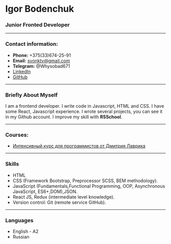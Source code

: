 # Igor Bodenchuk
### Junior Fronted Developer

---

### Contact information:

- __Phone:__ +375(33)674-25-91
- __Email:__  svonktv@gmail.com
- __Telegram:__ @Whysobad671
- [LinkedIn](https://www.linkedin.com/in/igor-bodenchyck-8b59971a6/)
- [GitHub](https://github.com/Mrcrabus)

---

### Briefly About Myself
I am a frontend developer. I write code in Javascript, HTML and CSS. I have some React, Javascript experience. I wrote several projects, you can see it in my Github account. I improve my skill with __RSSchool__.

---
### Courses:
- [Интенсивный курс для программистов от Дмитрия Лаврика](https://js.dmitrylavrik.ru/frontend/?utm=site-courses)

---

### Skills
- HTML
- CSS (Framework Bootstrap, Preprocessor SCSS, BEM methodology).
- JavaScript (Fundamentals,Functional Programming, OOP, Asynchronous JavaScript, ES6+,DOM),JSON.
- React JS, Redux (intermediate level knowledge).
- Version control: Git (remote service GitHub).

---

### Languages
- English - A2
- Russian
